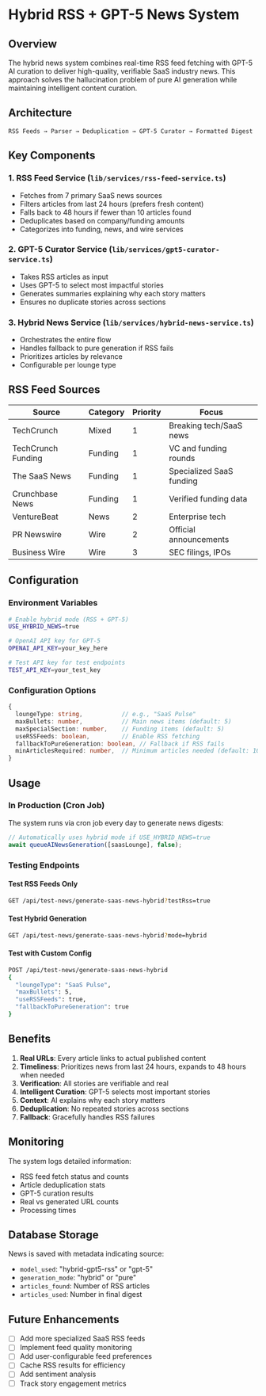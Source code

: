 # Hybrid RSS + GPT-5 News System

## Overview

The hybrid news system combines real-time RSS feed fetching with GPT-5 AI curation to deliver high-quality, verifiable SaaS industry news. This approach solves the hallucination problem of pure AI generation while maintaining intelligent content curation.

## Architecture

```
RSS Feeds → Parser → Deduplication → GPT-5 Curator → Formatted Digest
```

## Key Components

### 1. RSS Feed Service (`lib/services/rss-feed-service.ts`)

- Fetches from 7 primary SaaS news sources
- Filters articles from last 24 hours (prefers fresh content)
- Falls back to 48 hours if fewer than 10 articles found
- Deduplicates based on company/funding amounts
- Categorizes into funding, news, and wire services

### 2. GPT-5 Curator Service (`lib/services/gpt5-curator-service.ts`)

- Takes RSS articles as input
- Uses GPT-5 to select most impactful stories
- Generates summaries explaining why each story matters
- Ensures no duplicate stories across sections

### 3. Hybrid News Service (`lib/services/hybrid-news-service.ts`)

- Orchestrates the entire flow
- Handles fallback to pure generation if RSS fails
- Prioritizes articles by relevance
- Configurable per lounge type

## RSS Feed Sources

| Source             | Category | Priority | Focus                    |
| ------------------ | -------- | -------- | ------------------------ |
| TechCrunch         | Mixed    | 1        | Breaking tech/SaaS news  |
| TechCrunch Funding | Funding  | 1        | VC and funding rounds    |
| The SaaS News      | Funding  | 1        | Specialized SaaS funding |
| Crunchbase News    | Funding  | 1        | Verified funding data    |
| VentureBeat        | News     | 2        | Enterprise tech          |
| PR Newswire        | Wire     | 2        | Official announcements   |
| Business Wire      | Wire     | 3        | SEC filings, IPOs        |

## Configuration

### Environment Variables

```bash
# Enable hybrid mode (RSS + GPT-5)
USE_HYBRID_NEWS=true

# OpenAI API key for GPT-5
OPENAI_API_KEY=your_key_here

# Test API key for test endpoints
TEST_API_KEY=your_test_key
```

### Configuration Options

```typescript
{
  loungeType: string,           // e.g., "SaaS Pulse"
  maxBullets: number,           // Main news items (default: 5)
  maxSpecialSection: number,    // Funding items (default: 5)
  useRSSFeeds: boolean,         // Enable RSS fetching
  fallbackToPureGeneration: boolean, // Fallback if RSS fails
  minArticlesRequired: number,  // Minimum articles needed (default: 10)
}
```

## Usage

### In Production (Cron Job)

The system runs via cron job every day to generate news digests:

```typescript
// Automatically uses hybrid mode if USE_HYBRID_NEWS=true
await queueAINewsGeneration([saasLounge], false);
```

### Testing Endpoints

#### Test RSS Feeds Only

```bash
GET /api/test-news/generate-saas-news-hybrid?testRss=true
```

#### Test Hybrid Generation

```bash
GET /api/test-news/generate-saas-news-hybrid?mode=hybrid
```

#### Test with Custom Config

```bash
POST /api/test-news/generate-saas-news-hybrid
{
  "loungeType": "SaaS Pulse",
  "maxBullets": 5,
  "useRSSFeeds": true,
  "fallbackToPureGeneration": true
}
```

## Benefits

1. **Real URLs**: Every article links to actual published content
2. **Timeliness**: Prioritizes news from last 24 hours, expands to 48 hours when needed
3. **Verification**: All stories are verifiable and real
4. **Intelligent Curation**: GPT-5 selects most important stories
5. **Context**: AI explains why each story matters
6. **Deduplication**: No repeated stories across sections
7. **Fallback**: Gracefully handles RSS failures

## Monitoring

The system logs detailed information:

- RSS feed fetch status and counts
- Article deduplication stats
- GPT-5 curation results
- Real vs generated URL counts
- Processing times

## Database Storage

News is saved with metadata indicating source:

- `model_used`: "hybrid-gpt5-rss" or "gpt-5"
- `generation_mode`: "hybrid" or "pure"
- `articles_found`: Number of RSS articles
- `articles_used`: Number in final digest

## Future Enhancements

- [ ] Add more specialized SaaS RSS feeds
- [ ] Implement feed quality monitoring
- [ ] Add user-configurable feed preferences
- [ ] Cache RSS results for efficiency
- [ ] Add sentiment analysis
- [ ] Track story engagement metrics
